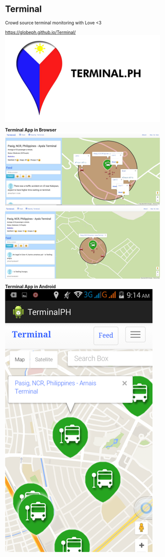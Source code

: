# Terminal
Crowd source terminal monitoring with Love <3

https://globeph.github.io/Terminal/
<img src="https://github.com/GlobePH/Terminal/blob/master/logo.jpg">

<b>Terminal App in Browser</b><br />
<img src="https://github.com/GlobePH/Terminal/blob/master/web2.JPG">
<img src="https://github.com/GlobePH/Terminal/blob/master/web.JPG">
</hr >
<b>Terminal App in Android</b><br />
<img src="https://github.com/GlobePH/Terminal/blob/master/Screenshot_2016-07-24-09-14-37.png">


